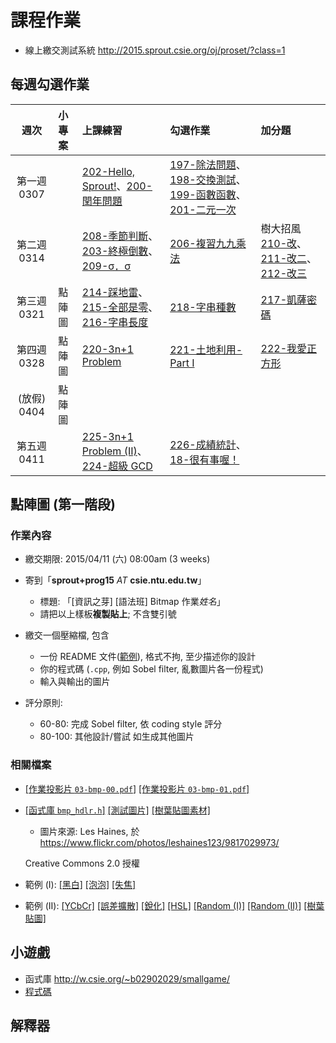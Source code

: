 # 課程作業

- 線上繳交測試系統 <http://2015.sprout.csie.org/oj/proset/?class=1>

## 每週勾選作業

| 週次 | 小專案 | 上課練習 | 勾選作業 | 加分題 |
|:----:|:-------|:---------|:---------|:-------|
| 第一週 0307 | &nbsp; | [202-Hello, Sprout!](http://2015.sprout.csie.org/oj/pro/202/)、[200-閏年問題](http://2015.sprout.csie.org/oj/pro/200/) | [197-除法問題](http://2015.sprout.csie.org/oj/pro/197/)、[198-交換測試](http://2015.sprout.csie.org/oj/pro/198/)、[199-函數函數](http://2015.sprout.csie.org/oj/pro/199/)、[201-二元一次](http://2015.sprout.csie.org/oj/pro/201/) | |
| 第二週 0314 | &nbsp; | [208-季節判斷](http://2015.sprout.csie.org/oj/pro/208/)、[203-終極倒數](http://2015.sprout.csie.org/oj/pro/203/)、[209-σ．σ](http://2015.sprout.csie.org/oj/pro/209/) | [206-複習九九乘法](http://2015.sprout.csie.org/oj/pro/206/) | 樹大招風 [210-改](http://2015.sprout.csie.org/oj/pro/210/)、[211-改二](http://2015.sprout.csie.org/oj/pro/211/)、[212-改三](http://2015.sprout.csie.org/oj/pro/212/) |
| 第三週 0321 | 點陣圖 | [214-踩地雷](http://2015.sprout.csie.org/oj/pro/214/)、[215-全部是零](http://2015.sprout.csie.org/oj/pro/215/)、[216-字串長度](http://2015.sprout.csie.org/oj/pro/216/) | [218-字串種數](http://2015.sprout.csie.org/oj/pro/218/) | [217-凱薩密碼](http://2015.sprout.csie.org/oj/pro/217/) |
| 第四週 0328 | 點陣圖 | [220-3n+1 Problem](http://2015.sprout.csie.org/oj/pro/220/) | [221-土地利用-Part I](http://2015.sprout.csie.org/oj/pro/221/) | [222-我愛正方形](http://2015.sprout.csie.org/oj/pro/222/) |
| (放假) 0404 | 點陣圖 | &nbsp; | &nbsp; | &nbsp; |
| 第五週 0411 | &nbsp; | [225-3n+1 Problem (II)](http://2015.sprout.csie.org/oj/pro/225/)、[224-超級 GCD](http://2015.sprout.csie.org/oj/pro/224/) | [226-成績統計](http://2015.sprout.csie.org/oj/pro/226/)、[18-很有事喔！](http://2015.sprout.csie.org/oj/pro/18/) | &nbsp; |

## 點陣圖 (第一階段)
### 作業內容

* 繳交期限: 2015/04/11 (六) 08:00am (3 weeks)

* 寄到「**sprout+prog15** *AT* **csie.ntu.edu.tw**」

    - 標題: 「[資訊之芽] [語法班] Bitmap 作業*姓名*」
    - 請把以上樣板**複製貼上**; 不含雙引號

* 繳交一個壓縮檔, 包含

    - 一份 README 文件([範例](https://github.com/tw-csie-sprout/programming15spring/tree/gh-pages/pages/uploads/documents/homework-bmp/README.md)), 格式不拘, 至少描述你的設計
    - 你的程式碼 (`.cpp`, 例如 Sobel filter, 亂數圖片各一份程式)
    - 輸入與輸出的圖片

* 評分原則:

    - 60-80:  完成 Sobel filter, 依 coding style 評分
    - 80-100: 其他設計/嘗試 如生成其他圖片

### 相關檔案

* [[作業投影片 `03-bmp-00.pdf`]](./pages/uploads/presentations/week03/03-bmp-00.pdf) [[作業投影片 `03-bmp-01.pdf`]](./pages/uploads/presentations/week04/03-bmp-01.pdf)

* [[函式庫 `bmp_hdlr.h`]](./pages/uploads/documents/homework-bmp/bmp_hdlr.h) [[測試圖片]](./pages/uploads/images/homework-bmp/sprout03_in.bmp) [[樹葉貼圖素材]](./pages/uploads/images/homework-bmp/bmp_random_leaf_in.bmp)

    + 圖片來源: Les Haines, 於 <https://www.flickr.com/photos/leshaines123/9817029973/>

    Creative Commons 2.0 授權

* 範例 (I): [[黑白]](./pages/uploads/documents/homework-bmp/bmp_monochrome.cpp) [[泡泡]](./pages/uploads/documents/homework-bmp/bmp_bubble.cpp) [[失焦]](./pages/uploads/documents/homework-bmp/bmp_out_of_focus_blur.cpp)

* 範例 (II): [[YCbCr]](./pages/uploads/documents/homework-bmp/bmp_ycbcr.cpp) [[誤差擴散]](./pages/uploads/documents/homework-bmp/bmp_error_diffuse.cpp) [[銳化]](./pages/uploads/documents/homework-bmp/bmp_unsharpmask.cpp) [[HSL]](./pages/uploads/documents/homework-bmp/bmp_hsl.cpp) [[Random (I)]](./pages/uploads/documents/homework-bmp/bmp_random_circle.cpp) [[Random (II)]](./pages/uploads/documents/homework-bmp/bmp_random_collage.cpp) [[樹葉貼圖]](././pages/uploads/documents/homework-bmp/bmp_random_leaf.cpp)

## 小遊戲

- 函式庫 <http://w.csie.org/~b02902029/smallgame/>
- [程式碼](./pages/uploads/resources/smallgame.zip)

## 解釋器
